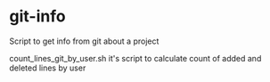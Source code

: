 # git-info
Script to get info from git about a project

count_lines_git_by_user.sh it's script to calculate  count of added and deleted lines by user
